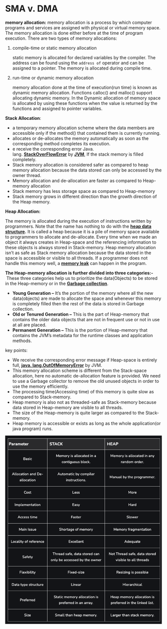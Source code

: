 # SMA v. DMA

**memory allocation:** memory allocation is a process by which computer programs and services are assigned with physical or virtual memory space. The memory allocation is done either before at the time of program execution. There are two types of memory allocations:

1. compile-time or static memory allocation
    
    static memory is allocated for declared variables by the compiler. The address can be found using the `address of` operator and can be assigned to a pointer. The memory is allocated during compile time.
    
2. run-time or dynamic memory allocation
    
    memory allocation done at the time of execution(run time) is known as dynamic memory allocation. Functions calloc() and malloc() support allocating dynamic memory. In the Dynamic allocation of memory space is allocated by using these functions when the value is returned by the functions and assigned to pointer variables.
    

**Stack Allocation**:

- a temporary memory allocation scheme where the data members are accessible only if the method() that contained them is currently running.
- allocates or de-allocates the memory automatically as soon as the corresponding method completes its execution.
- e receive the corresponding error Java. lang. **[StackOverFlowError](https://www.geeksforgeeks.org/stackoverflowerror-in-java-with-examples/)** by **[JVM](https://www.geeksforgeeks.org/jvm-works-jvm-architecture/)**, If the stack memory is filled completely.
- Stack memory allocation is considered safer as compared to heap memory allocation because the data stored can only be accessed by the owner thread.
- Memory allocation and de-allocation are faster as compared to Heap-memory allocation
- Stack memory has less storage space as compared to Heap-memory
- Stack memory grows in different direction than the growth direction of the Heap memory.

**Heap Allocation:**

The memory is allocated during the execution of instructions written by programmers. Note that the name has nothing to do with the **[heap data structure](https://www.geeksforgeeks.org/heap-data-structure/).** It is called a heap because it is a pile of memory space available to programmers to allocate and de-allocate. Every time when we made an object it always creates in Heap-space and the referencing information to these objects is always stored in Stack-memory. Heap memory allocation isn’t as safe as Stack memory allocation because the data stored in the space is accessible or visible to all threads. If a programmer does not handle this memory well, a **[memory leak](https://www.geeksforgeeks.org/what-is-memory-leak-how-can-we-avoid/)** can happen in the program.

**The Heap-memory allocation is further divided into three categories:-** These three categories help us to prioritize the data(Objects) to be stored in the Heap-memory or in the **[Garbage collection](https://www.geeksforgeeks.org/garbage-collection-java/)**.

- **Young Generation –** It’s the portion of the memory where all the new data(objects) are made to allocate the space and whenever this memory is completely filled then the rest of the data is stored in Garbage collection.
- **Old or Tenured Generation –** This is the part of Heap-memory that contains the older data objects that are not in frequent use or not in use at all are placed.
- **Permanent Generation –** This is the portion of Heap-memory that contains the JVM’s metadata for the runtime classes and application methods.

key points:

- We receive the corresponding error message if Heap-space is entirely full, **[java. lang.OutOfMemoryError](https://www.geeksforgeeks.org/understanding-outofmemoryerror-exception-java/)** by JVM.
- This memory allocation scheme is different from the Stack-space allocation, here no automatic de-allocation feature is provided. We need to use a Garbage collector to remove the old unused objects in order to use the memory efficiently.
- The processing time(Accessing time) of this memory is quite slow as compared to Stack-memory.
- Heap memory is also not as threaded-safe as Stack-memory because data stored in Heap-memory are visible to all threads.
- The size of the Heap-memory is quite larger as compared to the Stack-memory.
- Heap memory is accessible or exists as long as the whole application(or java program) runs.

![Untitled](SMA%20v%20DMA%20efb3b0c1ba364a75a9af9241e1ec7082/Untitled.png)